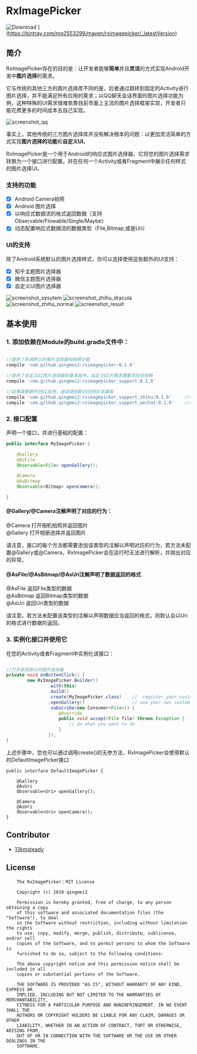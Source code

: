 # RxImagePicker

![Download](https://api.bintray.com/packages/mq2553299/maven/rximagepicker/images/download.svg) ](https://bintray.com/mq2553299/maven/rximagepicker/_latestVersion)

## 简介

RxImagePicker存在的目的是：让开发者能够**简单**并且**灵活**的方式实现Android开发中**图片选择**的需求。

它与传统的其他三方的图片选择库不同的是，后者通过跳转到固定的Activity进行图片选择，并不能满足所有应用的需求；以QQ聊天会话界面的图片选择功能为例，这种特殊的UI需求很难依靠目前市面上主流的图片选择框架实现，开发者只能花费更多的时间成本去自己实现。

![screenshot_qq](https://github.com/qingmei2/RxImagePicker/blob/dev_qingmei2/screenshot/screenshot_qq.png)

事实上，其他传统的三方图片选择库并没有解决根本的问题：以更加灵活简单的方式实现**图片选择的功能**和**自定义UI**。

RxImagePicker是一个用于Android的响应式图片选择器，它将您的图片选择需求转换为一个接口进行配置，并在任何一个Activity或者Fragment中展示任何样式的图片选择UI。

### 支持的功能

- [x] Android Camera拍照
- [x] Android 图片选择
- [x] 以响应式数据流的格式返回数据（支持Observable/Flowable/Single/Maybe）
- [x] 动态配置响应式数据流的数据类型（File,Bitmap,或是Uri）

### UI的支持

除了Android系统默认的图片选择样式，你可以选择使用这些额外的UI支持：

- [x] 知乎主题图片选择器
- [x] 微信主题图片选择器
- [x] 自定义UI图片选择器

![screenshot_sysytem](https://github.com/qingmei2/RxImagePicker/blob/dev_qingmei2/screenshot/screenshot_sysytem.png)
![screenshot_zhihu_dracula](https://github.com/qingmei2/RxImagePicker/blob/dev_qingmei2/screenshot/screenshot_zhihu_dracula.png)
![screenshot_zhihu_normal](https://github.com/qingmei2/RxImagePicker/blob/dev_qingmei2/screenshot/screenshot_zhihu_normal.png)
![screenshot_result](https://github.com/qingmei2/RxImagePicker/blob/dev_qingmei2/screenshot/screenshot_result.png)

## <h2 id="Usage">基本使用</h2>

### 1. 添加依赖在Module的build.gradle文件中：

```groovy

//提供了系统默认的图片选择器和拍照功能
compile 'com.github.qingmei2:rximagepicker:0.1.0'

//提供了自定义UI图片选择器的基本组件，自定义UI的需求需要添加该依赖
compile 'com.github.qingmei2:rximagepicker_support:0.1.0'

//如果需要额外的UI支持，请选择依赖对应的UI拓展库
compile 'com.github.qingmei2:rximagepicker_support_zhihu:0.1.0'     //知乎图片选择器
compile 'com.github.qingmei2:rximagepicker_support_wechat:0.1.0'    //微信图片选择器(开发中...)

```
### 2. 接口配置

声明一个接口，并进行基础的配置：

```java
public interface MyImagePicker {

    @Gallery
    @AsFile
    Observable<File> openGallery();

    @Camera
    @AsBitmap
    Observable<Bitmap> openCamera();

}
```

#### @Gallery/@Camera注解声明了对应的行为：

@Camera 打开相机拍照并返回图片  
@Gallery 打开相册选择并返回图片  

请注意，接口的每个方法都需要添加该类型的注解以声明对应的行为，若方法未配置@Gallery或@Camera，RxImagePicker会在运行时无法进行解析，并抛出对应的异常。

#### @AsFile/@AsBitmap/@AsUri注解声明了数据返回的格式

@AsFile 返回File类型的数据  
@AsBitmap  返回Bitmap类型的数据  
@AsUri  返回Uri类型的数据  

请注意，若方法未配置该类型的注解以声明数据应当返回的格式，则默认会以Uri的格式进行数据的返回。

### 3. 实例化接口并使用它

在您的Activity或者Fragment中实例化该接口：

```java

//打开系统默认的图片选择器
private void onButtonClick() {
        new RxImagePicker.Builder()
                .with(this)
                .build()
                .create(MyImagePicker.class)    //  register your custom imagePicker interface
                .openGallery()                  // use your own custom method 「take photo」or 「picture selection」
                .subscribe(new Consumer<File>() {
                    @Override
                    public void accept(File file) throws Exception {
                        // do what you want to do
                    }
                });
}
```
上述步骤中，您也可以通过调用create()的无参方法，RxImagePicker会使用默认的DefaultImagePicker接口

```
public interface DefaultImagePicker {

    @Gallery
    @AsUri
    Observable<Uri> openGallery();

    @Camera
    @AsUri
    Observable<Uri> openCamera();
}

```

## Contributor

* [13kmsteady](https://github.com/13kmsteady)

License
-------

        The RxImagePicker：MIT License

        Copyright (c) 2018 qingmei2

        Permission is hereby granted, free of charge, to any person obtaining a copy
        of this software and associated documentation files (the "Software"), to deal
        in the Software without restriction, including without limitation the rights
        to use, copy, modify, merge, publish, distribute, sublicense, and/or sell
        copies of the Software, and to permit persons to whom the Software is
        furnished to do so, subject to the following conditions:
        
        The above copyright notice and this permission notice shall be included in all
        copies or substantial portions of the Software.
        
        THE SOFTWARE IS PROVIDED "AS IS", WITHOUT WARRANTY OF ANY KIND, EXPRESS OR
        IMPLIED, INCLUDING BUT NOT LIMITED TO THE WARRANTIES OF MERCHANTABILITY,
        FITNESS FOR A PARTICULAR PURPOSE AND NONINFRINGEMENT. IN NO EVENT SHALL THE
        AUTHORS OR COPYRIGHT HOLDERS BE LIABLE FOR ANY CLAIM, DAMAGES OR OTHER
        LIABILITY, WHETHER IN AN ACTION OF CONTRACT, TORT OR OTHERWISE, ARISING FROM,
        OUT OF OR IN CONNECTION WITH THE SOFTWARE OR THE USE OR OTHER DEALINGS IN THE
        SOFTWARE.
